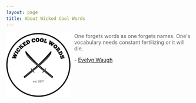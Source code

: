 ```yaml
---
layout: page
title: About Wicked Cool Words
---
```

<img src="/logo.png" width="175" style="float:left; margin-right:10px;">

> One forgets words as one forgets names. One's vocabulary needs constant fertilizing or it will die.

\- [Evelyn Waugh](https://en.wikipedia.org/wiki/Evelyn_Waugh)
